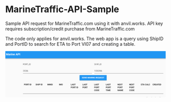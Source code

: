 # MarineTraffic-API-Sample
Sample API request for MarineTraffic.com using it with anvil.works. API key requires subscription/credit purchase from MarineTraffic.com

The code only applies for anvil.works. The web app is a query using ShipID and PortID to search for ETA to Port VI07 and creating a table.                         


![](images/Capture.PNG)                                                                                                                                                                                                                     
